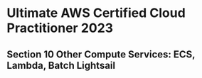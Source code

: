 # Ultimate AWS Certified Cloud Practitioner 2023

## Section 10 Other Compute Services: ECS, Lambda, Batch Lightsail

